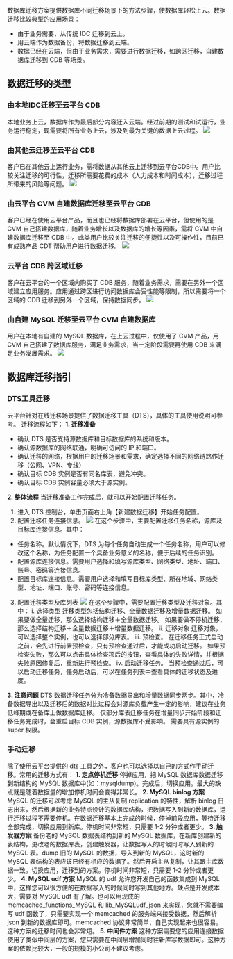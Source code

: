 数据库迁移方案提供数据库不同迁移场景下的方法步骤，使数据库轻松上云。数据迁移比较典型的应用场景：
- 由于业务需要，从传统 IDC 迁移到云上。
- 用云端作为数据备份，将数据迁移到云端。
- 数据已经在云端，但由于业务需求，需要进行数据迁移，如跨区迁移，自建数据库迁移到 CDB 等场景。

## 数据迁移的类型
### 由本地IDC迁移至云平台 CDB
本地业务上云，数据库作为最后部分内容迁入云端。经过前期的测试和试运行，业务运行稳定，现需要将所有业务上云，涉及到最为关键的数据上云过程。
![](https://mc.qcloudimg.com/static/img/76feef0a84ddd0976f0ff62cffeaf531/image.png)
### 由其他云迁移至云平台 CDB
客户已在其他云上运行业务，需将数据从其他云上迁移到云平台CDB中。用户比较关注迁移的可行性，迁移所需要花费的成本（人力成本和时间成本），迁移过程所带来的风险等问题。
![](https://mc.qcloudimg.com/static/img/726d581686a3514111be5b8e58e30886/image.png)
### 由云平台 CVM 自建数据库迁移至云平台 CDB
客户已经在使用云平台产品，而且也已经将数据库部署在云平台，但使用的是 CVM 自己搭建数据库，随着业务增长以及数据库的增长等因素，需将 CVM 中自建数据库迁移至 CDB 中。此类用户比较关注迁移的便捷性以及可操作性，目前已有成熟产品 CDT 帮助用户进行数据迁移。
![](https://mc.qcloudimg.com/static/img/aec7e6007a925755d9a7d809589da0e3/image.png)
### 云平台 CDB 跨区域迁移
客户在云平台的一个区域内购买了 CDB 服务，随着业务需求，需要在另外一个区域建立应用服务。应用通过跨区进行访问数据库会受性能等限制，所以需要将一个区域的 CDB 迁移到另外一个区域，保持数据同步。
![](https://mc.qcloudimg.com/static/img/44d7f9f31260166bc6b8e692f8750b68/image.png)
### 由自建 MySQL 迁移至云平台 CVM 自建数据库
用户在本地有自建的 MySQL 数据库，在上云过程中，仅使用了 CVM 产品，用 CVM 自己搭建了数据库服务，满足业务需求，当一定阶段需要再使用 CDB 来满足业务发展需求。
![](https://mc.qcloudimg.com/static/img/6ee993e7c50a4ef16abdd3672b90611d/image.png)
## 数据库迁移指引
### DTS工具迁移
云平台针对在线迁移场景提供了数据迁移工具（DTS），具体的工具使用说明可参考。
迁移流程如下：
**1. 迁移准备**
- 确认 DTS 是否支持源数据库和目标数据库的系统和版本。
- 确认源数据库的网络联通，明确可访问的 IP 和端口。
- 确认迁移的网络，根据用户的迁移场景和需求，确定选择不同的网络链路作迁移（公网、VPN、专线）
- 确认目标 CDB 实例是否有同名库表，避免冲突。
- 确认目标 CDB 实例容量必须大于源实例。
 
**2. 整体流程**
当迁移准备工作完成后，就可以开始配置迁移任务。
1. 进入 DTS 控制台，单击页面右上角【新建数据迁移】开始任务配置。
2. 配置迁移任务连接信息。
![](https://mc.qcloudimg.com/static/img/05e859a6843188cabcc55f5ee64ffca1/image.png)
在这个步骤中，主要配置迁移任务名称，源库及目标库连接信息。其中：
 - 任务名称。默认情况下，DTS 为每个任务自动生成一个任务名称，用户可以修改这个名称，为任务配置一个具备业务意义的名称，便于后续的任务识别。
 - 配置源库连接信息。需要用户选择和填写源库类型、网络类型、地址、端口、账号、密码等连接信息。
 - 配置目标库连接信息。需要用户选择和填写目标库类型、所在地域、网络类型、地址、端口、账号、密码等连接信息。

3. 配置迁移类型及库列表
![](https://mc.qcloudimg.com/static/img/49fbad2c60a05a368da3ab104313e914/image.png)
在这个步骤中，需要配置迁移类型及迁移对象。其中：
	i. 选择类型
迁移类型包括结构迁移、全量数据迁移及增量数据迁移。
如果要做全量迁移，那么选择结构迁移＋全量数据迁移。
如果要做不停机迁移，那么选择结构迁移＋全量数据迁移＋增量数据迁移。
  ii.  迁移对象
迁移对象，可以选择整个实例，也可以选择部分库表。
 iii. 预检查。
在迁移任务正式启动之前，会先进行前置预检查，只有预检查通过后，才能成功启动迁移。
如果预检查失败，那么可以点击具体检查项后的按钮，查看具体的失败详情，并根据失败原因修复后，重新进行预检查。
  iv. 启动迁移任务。
当预检查通过后，可以启动迁移任务，任务启动后，可以在任务列表中查看具体的迁移状态及进度。

**3.  注意问题**
DTS 数据迁移任务分为冷备数据导出和增量数据同步两步。其中，冷备数据导出以及迁移后的数据对比过程会对源库负载产生一定的影响，建议在业务低峰期或在备库上做数据库迁移。
仅部分库表迁移任务在增量同步开始阶段和迁移任务完成时，会重启目标 CDB 实例，源数据库不受影响。
需要具有源实例的 super 权限。

### 手动迁移
除了使用云平台提供的 dts 工具之外，客户也可以选择以自己的方式作手动迁移。常用的迁移方式有：
**1. 定点停机迁移**
停掉应用，把 MySQL 数据库数据迁移到新结构的 MySQL 数据库中(如：mysqldump)。完成后，切换应用。最大的缺点就是随着数据量的增加停机时间会变得非常长。
**2. MySQL binlog 方案**
MySQL 的迁移可以考虑 MySQL 的主从复制 replication 的特性，解析 binlog 日志出来，然后根据新的业务特点设计的数据库结构，把数据写入到新的数据库，运行迁移过程不需要停机。在数据迁移基本上完成的时候，停掉前段应用，等待迁移全部完成，切换应用到新库。停机时间非常短，只需要 1-2 分钟或者更少。
**3. 触发器方案**
备份老的 MySQL 数据表结构到新的 MySQL 数据库，在新库创建新的表结构，更改老的数据库表，创建触发器，让数据写入的时候同时写入到新的 MySQL 表。dump 旧的 MySQL 的数据，导入到新的 MySQL，这时新的 MySQL 表结构的表应该已经有相应的数据了。然后开启主从复制，让其跟主库数据一致。切换应用，迁移到的方案。停机时间非常短，只需要 1-2 分钟或者更少。
**4.  MySQL udf 方案**
MySQL 的 udf 允许您开发自己的函数集成到 MySQL 中，这样您可以很方便的在数据写入的时候同时写到其他地方。缺点是开发成本大，需要对 MySQL udf 有了解。也可以用现成的 memcached_functions_MySQL 和 lib_MySQLudf_json 来实现，您就不需要编写 udf 函数了，只需要实现一个 memcached 的服务端来接受数据，然后解析 json 到新的数据库即可。memcached 协议非常简单，自己实现起来也很容易。这种方案的迁移时间也会非常短。
**5. 中间件方案**
这种方案需要您的应用连接数据使用了类似中间层的方案，您只需要在中间层增加同时往新库写数据即可。这种方案的依赖比较大，一般的规模的小公司不建议考虑。
